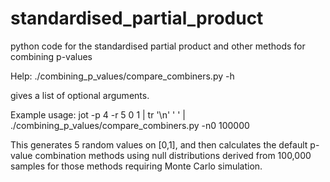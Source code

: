 # standardised_partial_product
python code for the standardised partial product and other methods for combining p-values

Help:
./combining_p_values/compare_combiners.py -h

gives a list of optional arguments.


Example usage:
jot -p 4 -r 5 0 1 | tr '\n' ' ' | ./combining_p_values/compare_combiners.py -n0 100000

This generates 5 random values on [0,1], and then calculates the default p-value combination methods using null distributions derived from 100,000 samples for those methods requiring Monte Carlo simulation.
